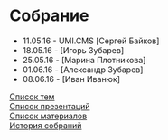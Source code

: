 # Собрание
- 11.05.16 - UMI.CMS [Сергей Байков]
- 18.05.16 - [Игорь Зубарев]
- 25.05.16 - [Марина Плотникова]
- 01.06.16 - [Александр Зубарев]
- 08.06.16 - [Иван Иванюк]

[Список тем](topics.md)  
[Список презентаций](presentation.md)  
[Список материалов](material/README.md)  
[История собраний](history.md)  
